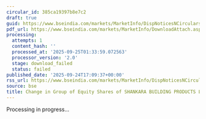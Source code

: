 ```yaml
---
circular_id: 385ca19397b8e7c2
draft: true
guid: https://www.bseindia.com/markets/MarketInfo/DispNoticesNCirculars.aspx?Noticeid={AA0901C0-4EB1-4D83-B587-8099B77774A1}&noticeno=20250924-69&dt=09/24/2025&icount=69&totcount=75&flag=0
pdf_url: https://www.bseindia.com/markets/MarketInfo/DownloadAttach.aspx?id=20250924-69&attachedId=
processing:
  attempts: 1
  content_hash: ''
  processed_at: '2025-09-25T01:33:59.072563'
  processor_version: '2.0'
  stage: download_failed
  status: failed
published_date: '2025-09-24T17:09:37+00:00'
rss_url: https://www.bseindia.com/markets/MarketInfo/DispNoticesNCirculars.aspx?Noticeid={AA0901C0-4EB1-4D83-B587-8099B77774A1}&noticeno=20250924-69&dt=09/24/2025&icount=69&totcount=75&flag=0
source: bse
title: Change in Group of Equity Shares of SHANKARA BUILDING PRODUCTS LIMITED
---
```


Processing in progress...